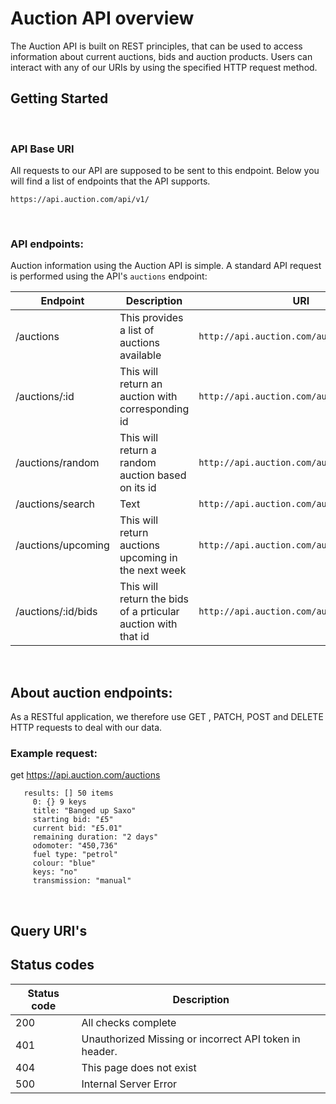 # Auction API overview 

The Auction API is built on REST principles, that can be used to access information about current auctions, bids and auction products. Users can interact with any of our URIs by using the specified HTTP request method.
<br>

## Getting Started 
<br>

### API Base URI 

All requests to our API are supposed to be sent to this endpoint. Below you will find a list of endpoints that the API supports.

    https://api.auction.com/api/v1/
<br>
    
### API endpoints: 

Auction information using the Auction API is simple. A standard API request is performed using the API's `auctions` endpoint:


| Endpoint            | Description                                                  | URI                                        |
| ------------------- | -------------------------------------------------------------|--------------------------------------------|
| /auctions           | This provides a list of auctions available                   |  `http://api.auction.com/auctions`         |
| /auctions/:id        | This will return an auction with corresponding id           |  `http://api.auction.com/auctions/:id`     |
| /auctions/random    | This will return a random auction based on its id            |  `http://api.auction.com/auctions/random`  |
| /auctions/search    | Text                                                         |  `http://api.auction.com/auctions/search`  |
| /auctions/upcoming  | This will return auctions upcoming in the next week          |  `http://api.auction.com/auctions/upcoming`|
| /auctions/:id/bids  | This will return the bids of a prticular auction with that id|  `http://api.auction.com/auctions/:id/bids`|

<br>

## About auction endpoints:

As a RESTful application, we therefore use GET , PATCH, POST and DELETE HTTP requests to deal with our data. 

### Example request:

get https://api.auction.com/auctions


       results: [] 50 items
         0: {} 9 keys
         title: "Banged up Saxo"
         starting bid: "£5"
         current bid: "£5.01"
         remaining duration: "2 days"
         odomoter: "450,736"
         fuel type: "petrol"
         colour: "blue"
         keys: "no"
         transmission: "manual"

<br>

## Query URI's




## Status codes 

| Status code         | Description                                                  |
| ------------------- | -------------------------------------------------------------|
| 200                 | All checks complete                                          |
| 401                 | Unauthorized Missing or incorrect API token in header.       |
| 404                 | This page does not exist                                     |  
| 500                 | Internal Server Error                                        |  

